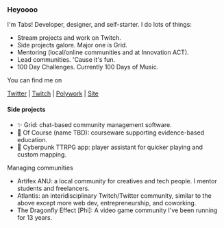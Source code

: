 ### Heyoooo

I'm Tabs! Developer, designer, and self-starter. I do lots of things:

- Stream projects and work on Twitch.
- Side projects galore. Major one is Grid.
- Mentoring (local/online communities and at Innovation ACT).
- Lead communities. 'Cause it's fun.
- 100 Day Challenges. Currently 100 Days of Music.

You can find me on

[Twitter](https://twitter.com/home) | [Twitch](https://www.twitch.tv/ladyofcode) | [Polywork](https://www.polywork.com/tabs) | [Site](https://ladyofcode.com)


#### Side projects

- ✨ Grid: chat-based community management software.
- 📔 Of Course (name TBD): courseware supporting evidence-based education.
- 💎 Cyberpunk TTRPG app: player assistant for quicker playing and custom mapping.


Managing communities

- Artifex ANU: a local community for creatives and tech people. I mentor students and freelancers.
- Atlantis: an interidisciplinary Twitch/Twitter community, similar to the above except more web dev, entrepreneurship, and coworking. 
- The Dragonfly Effect [Phi]: A video game community I've been running for 13 years.
